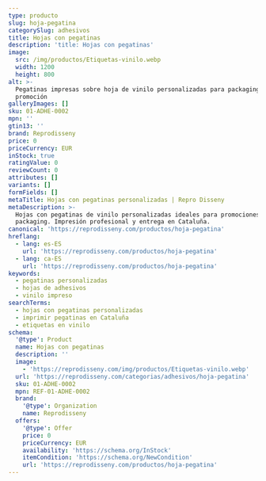 ```yaml
---
type: producto
slug: hoja-pegatina
categorySlug: adhesivos
title: Hojas con pegatinas
description: 'title: Hojas con pegatinas'
image:
  src: /img/productos/Etiquetas-vinilo.webp
  width: 1200
  height: 800
alt: >-
  Pegatinas impresas sobre hoja de vinilo personalizadas para packaging y
  promoción
galleryImages: []
sku: 01-ADHE-0002
mpn: ''
gtin13: ''
brand: Reprodisseny
price: 0
priceCurrency: EUR
inStock: true
ratingValue: 0
reviewCount: 0
attributes: []
variants: []
formFields: []
metaTitle: Hojas con pegatinas personalizadas | Repro Disseny
metaDescription: >-
  Hojas con pegatinas de vinilo personalizadas ideales para promociones y
  packaging. Impresión profesional y entrega en Cataluña.
canonical: 'https://reprodisseny.com/productos/hoja-pegatina'
hreflang:
  - lang: es-ES
    url: 'https://reprodisseny.com/productos/hoja-pegatina'
  - lang: ca-ES
    url: 'https://reprodisseny.com/productos/hoja-pegatina'
keywords:
  - pegatinas personalizadas
  - hojas de adhesivos
  - vinilo impreso
searchTerms:
  - hojas con pegatinas personalizadas
  - imprimir pegatinas en Cataluña
  - etiquetas en vinilo
schema:
  '@type': Product
  name: Hojas con pegatinas
  description: ''
  image:
    - 'https://reprodisseny.com/img/productos/Etiquetas-vinilo.webp'
  url: 'https://reprodisseny.com/categorias/adhesivos/hoja-pegatina'
  sku: 01-ADHE-0002
  mpn: REF-01-ADHE-0002
  brand:
    '@type': Organization
    name: Reprodisseny
  offers:
    '@type': Offer
    price: 0
    priceCurrency: EUR
    availability: 'https://schema.org/InStock'
    itemCondition: 'https://schema.org/NewCondition'
    url: 'https://reprodisseny.com/productos/hoja-pegatina'
---
```


